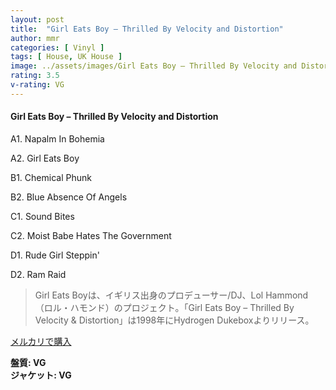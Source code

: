 ```yaml
---
layout: post
title:  "Girl Eats Boy – Thrilled By Velocity and Distortion"
author: mmr
categories: [ Vinyl ]
tags: [ House, UK House ]
image: ../assets/images/Girl Eats Boy – Thrilled By Velocity and Distortion.jpg
rating: 3.5
v-rating: VG
---
```


#### Girl Eats Boy – Thrilled By Velocity and Distortion

A1. Napalm In Bohemia

A2. Girl Eats Boy

B1. Chemical Phunk

B2. Blue Absence Of Angels

C1. Sound Bites

C2. Moist Babe Hates The Government

D1. Rude Girl Steppin'

D2. Ram Raid

> Girl Eats Boyは、イギリス出身のプロデューサー/DJ、Lol Hammond（ロル・ハモンド）のプロジェクト。「Girl Eats Boy – Thrilled By Velocity & Distortion」は1998年にHydrogen Dukeboxよりリリース。


[メルカリで購入](https://jp.mercari.com/item/m44020854445)

<div class="mt-4 mb-4 d-flex align-items-center">
<strong class="mr-1">盤質: VG</strong>
</div>
<div class="mt-4 mb-4 d-flex align-items-center">
<strong class="mr-1">ジャケット: VG</strong>
</div>
